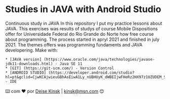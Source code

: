 # Studies in JAVA with Android Studio
Continuous study in JAVA
In this repository I put my practice lessons about JAVA. This exercises was results of studys of course Mobile Dispositions offer for Universidade Federal do Rio Grande do Norte how free course about programming. The process started in apryl 2021 and finished in july 2021. The themes offers was programming fundaments and JAVA developering.
Make with:

    * [JAVA version] (https://www.oracle.com/java/technologies/javase-jdk11-downloads.html) - Java SE 11
    * [GIT] (https://git-scm.com/) - Version Control
    * [ANDROID STUDIO] (https://developer.android.com/studio?hl=pt&gclid=CjwKCAjwieuGBhAsEiwA1Ly_nUBHUyK_dWBEIjwFHeRz2HX97z1UZUDEM_S3ktMUSgdYer08qCWKEBoCEq0QAvD_BwE&gclsrc=aw.ds#downloads - IDE

⌨️ com ❤️ por [Deise Kinsk](https://www.linkedin.com/in/deise-kinsk-profile/) | kinsk@msn.com 😊
